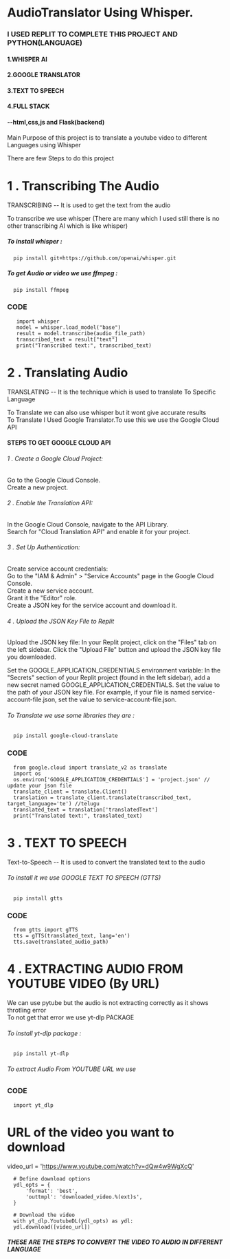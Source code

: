 # AudioTranslator Using Whisper.

### I USED REPLIT TO COMPLETE THIS PROJECT AND PYTHON(LANGUAGE)

#### 1.WHISPER AI
#### 2.GOOGLE TRANSLATOR
#### 3.TEXT TO SPEECH
#### 4.FULL STACK
####       --html,css,js and Flask(backend)

Main Purpose of this project is to translate a youtube video to different Languages using Whisper

There are few Steps to do this project

# 1 . Transcribing The Audio

TRANSCRIBING -- It is used to get the text from the audio 

To transcribe we use whisper (There are many which I used still there is no other transcribing AI which is like whisper)

##### To install whisper  :  
      pip install git+https://github.com/openai/whisper.git
##### To get Audio or video we use ffmpeg :  
      pip install ffmpeg

### CODE 

       import whisper
       model = whisper.load_model("base")
       result = model.transcribe(audio_file_path)
       transcribed_text = result["text"]
       print("Transcribed text:", transcribed_text)


# 2 . Translating Audio 

TRANSLATING -- It is the technique which is used to translate To Specific Language

To Translate we can also use whisper but it wont give accurate results 
<br>
To Translate I Used Google Translator.To use this we use the Google Cloud API
<br>
#### STEPS TO GET GOOGLE CLOUD API

###### 1 . Create a Google Cloud Project:
   Go to the Google Cloud Console.
<br>
   Create a new project.

###### 2 . Enable the Translation API:
   In the Google Cloud Console, navigate to the API Library.
<br>
   Search for "Cloud Translation API" and enable it for your project.

###### 3 . Set Up Authentication:
   Create service account credentials:
<br>
   Go to the "IAM & Admin" > "Service Accounts" page in the Google Cloud Console.
<br>
   Create a new service account.
<br>
   Grant it the "Editor" role.
<br>
   Create a JSON key for the service account and download it.

###### 4 . Upload the JSON Key File to Replit

Upload the JSON key file:
        In your Replit project, click on the "Files" tab on the left sidebar.
        Click the "Upload File" button and upload the JSON key file you downloaded.

Set the GOOGLE_APPLICATION_CREDENTIALS environment variable:
        In the "Secrets" section of your Replit project (found in the left sidebar), add a new secret named GOOGLE_APPLICATION_CREDENTIALS.
        Set the value to the path of your JSON key file. For example, if your file is named service-account-file.json, set the value to service-account-file.json.

###### To Translate we use some libraries they are :
      pip install google-cloud-translate

### CODE

      from google.cloud import translate_v2 as translate
      import os
      os.environ['GOOGLE_APPLICATION_CREDENTIALS'] = 'project.json' // update your json file
      translate_client = translate.Client()
      translation = translate_client.translate(transcribed_text, target_language='te') //telugu
      translated_text = translation['translatedText']
      print("Translated text:", translated_text)

# 3 . TEXT TO SPEECH 

Text-to-Speech -- It is used to convert the translated text to the audio

###### To install it we use GOOGLE TEXT TO SPEECH (GTTS)

      pip install gtts

### CODE

      from gtts import gTTS
      tts = gTTS(translated_text, lang='en')
      tts.save(translated_audio_path)

# 4 . EXTRACTING AUDIO FROM YOUTUBE VIDEO (By URL)

We can use pytube but the audio is not extracting correctly as it shows throtling error
<br>
To not get that error we use yt-dlp PACKAGE

###### To install yt-dlp package :
      pip install yt-dlp

###### To extract Audio From YOUTUBE URL we use
### CODE
      import yt_dlp

# URL of the video you want to download
video_url = 'https://www.youtube.com/watch?v=dQw4w9WgXcQ'

      # Define download options
      ydl_opts = {
          'format': 'best',
          'outtmpl': 'downloaded_video.%(ext)s',
      }

      # Download the video
      with yt_dlp.YoutubeDL(ydl_opts) as ydl:
      ydl.download([video_url])


##### THESE ARE THE STEPS TO CONVERT THE VIDEO TO AUDIO IN DIFFERENT LANGUAGE


      



            
